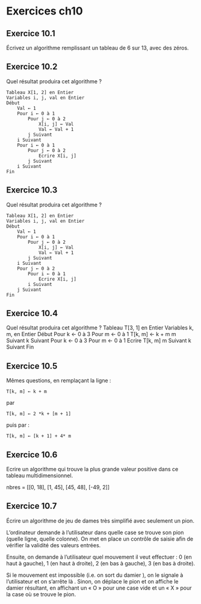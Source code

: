 # Exercices ch10

## Exercice 10.1

Écrivez un algorithme remplissant un tableau de 6 sur 13, avec des zéros.

## Exercice 10.2
Quel résultat produira cet algorithme ?

    Tableau X[1, 2] en Entier
    Variables i, j, val en Entier
    Début
        Val ← 1
        Pour i ← 0 à 1
            Pour j ← 0 à 2
                X[i, j] ← Val
                Val ← Val + 1
            j Suivant
        i Suivant
        Pour i ← 0 à 1
            Pour j ← 0 à 2
                Ecrire X[i, j]
            j Suivant
        i Suivant
    Fin

## Exercice 10.3

Quel résultat produira cet algorithme ?

    Tableau X[1, 2] en Entier
    Variables i, j, val en Entier
    Début
        Val ← 1
        Pour i ← 0 à 1
            Pour j ← 0 à 2
                X[i, j] ← Val
                Val ← Val + 1
            j Suivant
        i Suivant
        Pour j ← 0 à 2
            Pour i ← 0 à 1
                Ecrire X[i, j]
            i Suivant
        j Suivant
    Fin

## Exercice 10.4

Quel résultat produira cet algorithme ?
    Tableau T[3, 1] en Entier
    Variables k, m, en Entier
    Début
        Pour k ← 0 à 3
            Pour m ← 0 à 1
                T[k, m] ← k + m
            m Suivant
        k Suivant
        Pour k ← 0 à 3
            Pour m ← 0 à 1
                Ecrire T[k, m]
            m Suivant
        k Suivant
    Fin

## Exercice 10.5

Mêmes questions, en remplaçant la ligne :

    T[k, m] ← k + m

par

    T[k, m] ← 2 *k + [m + 1]

puis par :

    T[k, m] ← [k + 1] + 4* m

## Exercice 10.6

Ecrire un algorithme qui trouve la plus grande valeur positive dans ce tableau multidimensionnel.

nbres = [[0, 18], [1, 45], [45, 48], [-49, 2]]

## Exercice 10.7

Écrire un algorithme de jeu de dames très simplifié avec seulement un pion.

L’ordinateur demande à l’utilisateur dans quelle case se trouve son pion (quelle ligne, quelle colonne). On met en place un contrôle de saisie afin de vérifier la validité des valeurs entrées.

Ensuite, on demande à l’utilisateur quel mouvement il veut effectuer : 0 (en haut à gauche), 1 (en haut à droite), 2 (en bas à gauche), 3 (en bas à droite).

Si le mouvement est impossible (i.e. on sort du damier ), on le signale à l’utilisateur et on s’arrête là . Sinon, on déplace le pion et on affiche le damier résultant, en affichant un « O » pour une case vide et un « X » pour la case où se trouve le pion.

